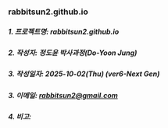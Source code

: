 ### rabbitsun2.github.io

##### 1. 프로젝트명: rabbitsun2.github.io
##### 2. 작성자: 정도윤 박사과정(Do-Yoon Jung)
##### 3. 작성일자: 2025-10-02(Thu) (ver6-Next Gen)
##### 3. 이메일: rabbitsun2@gmail.com
#####                  
##### 4. 비고:
